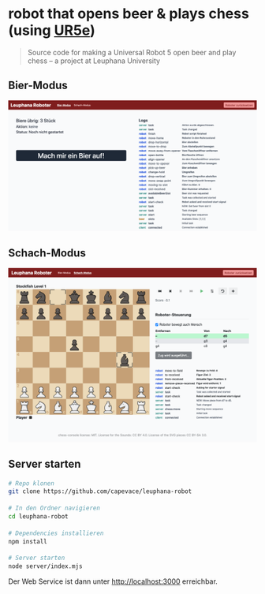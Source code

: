 # robot that opens beer & plays chess (using [UR5e](https://www.universal-robots.com/products/ur5-robot/))

> Source code for making a Universal Robot 5 open beer and play chess – a project at Leuphana University

## Bier-Modus
![](beer-mode.png)

## Schach-Modus
![](chess-mode.png)

## Server starten
```sh
# Repo klonen
git clone https://github.com/capevace/leuphana-robot

# In den Ordner navigieren
cd leuphana-robot

# Dependencies installieren
npm install

# Server starten
node server/index.mjs
```

Der Web Service ist dann unter [http://localhost:3000](http://localhost:3000) erreichbar.
